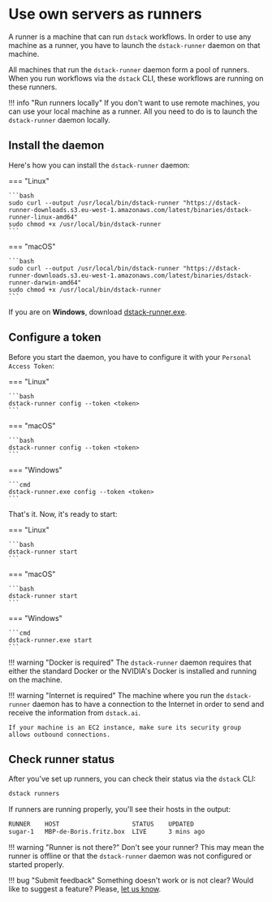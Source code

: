 # Use own servers as runners

A runner is a machine that can run `dstack` workflows. In order to use any machine as a runner, you have to launch 
the `dstack-runner` daemon on that machine. 

All machines that run the `dstack-runner` daemon form a pool of runners.
When you run workflows via the `dstack` CLI, these workflows are running on these runners.

!!! info "Run runners locally"
    If you don't want to use remote machines, you can use your local machine as a runner.
    All you need to do is to launch the `dstack-runner` daemon locally.

## Install the daemon

Here's how you can install the `dstack-runner` daemon:

=== "Linux"

    ```bash
    sudo curl --output /usr/local/bin/dstack-runner "https://dstack-runner-downloads.s3.eu-west-1.amazonaws.com/latest/binaries/dstack-runner-linux-amd64"
    sudo chmod +x /usr/local/bin/dstack-runner
    ```

=== "macOS"

    ```bash
    sudo curl --output /usr/local/bin/dstack-runner "https://dstack-runner-downloads.s3.eu-west-1.amazonaws.com/latest/binaries/dstack-runner-darwin-amd64"
    sudo chmod +x /usr/local/bin/dstack-runner
    ```

If you are on **Windows**, download [dstack-runner.exe](https://dstack-runner-downloads.s3.eu-west-1.amazonaws.com/latest/binaries/dstack-runner-windows-amd64.exe).

## Configure a token

Before you start the daemon, you have to configure it with your `Personal Access Token`:

=== "Linux"

    ```bash
    dstack-runner config --token <token>
    ```

=== "macOS"

    ```bash
    dstack-runner config --token <token>
    ```

=== "Windows"

    ```cmd
    dstack-runner.exe config --token <token>
    ```

That's it. Now, it's ready to start:

=== "Linux"

    ```bash
    dstack-runner start
    ```

=== "macOS"

    ```bash
    dstack-runner start
    ```

=== "Windows"

    ```cmd
    dstack-runner.exe start
    ```

!!! warning "Docker is required"
    The `dstack-runner` daemon requires that either the standard Docker or the NVIDIA's Docker is installed and 
    running on the machine.

!!! warning "Internet is required"
    The machine where you run the `dstack-runner` daemon has to have a connection to the Internet in order to 
    send and receive the information from `dstack.ai`. 

    If your machine is an EC2 instance, make sure its security group allows outbound connections. 

## Check runner status

After you've set up runners, you can check their status via the `dstack` CLI:

```bash
dstack runners 
```

If runners are running properly, you'll see their hosts in the output:

```bash
RUNNER    HOST                    STATUS    UPDATED
sugar-1   MBP-de-Boris.fritz.box  LIVE      3 mins ago
```

!!! warning "Runner is not there?"
    Don't see your runner? This may mean the runner is offline or that the `dstack-runner` daemon
    was not configured or started properly.

!!! bug "Submit feedback"
    Something doesn't work or is not clear? Would like to suggest a feature? Please, [let us know](https://forms.gle/nhigiDm4FmjZdRkx5).